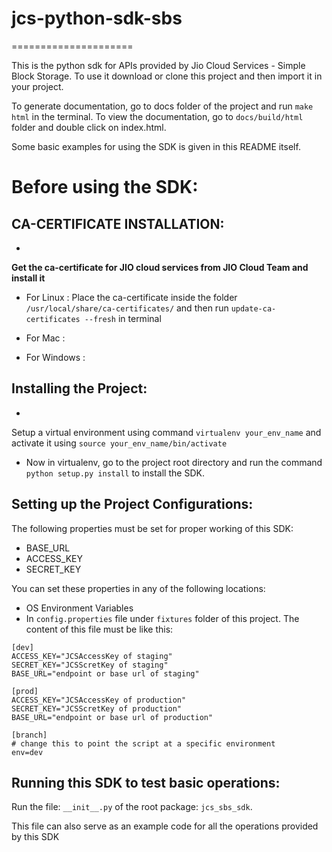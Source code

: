 # jcs-python-sdk-sbs
=====================

This is the python sdk for APIs provided by Jio Cloud Services - Simple Block Storage.
To use it download or clone this project and then import it in your project.

To generate documentation, go to docs folder of the project and run `make html` in the terminal.
To view the documentation, go to `docs/build/html` folder and double click on index.html.

Some basic examples for using the SDK is given in this README itself.


Before using the SDK:
=====================

CA-CERTIFICATE INSTALLATION:
----------------------------

- 
**Get the ca-certificate for JIO cloud services from JIO Cloud Team and install it**

- For Linux : Place the ca-certificate inside the folder 
`/usr/local/share/ca-certificates/` and then run `update-ca-certificates --fresh` in terminal

- For Mac : 
- For Windows :


Installing the Project:
-----------------------

- 
Setup a virtual environment using command `virtualenv your_env_name` and activate it using `source your_env_name/bin/activate`

- Now in virtualenv, go to the project root directory and run the command
`python setup.py install` to install the SDK.



Setting up the Project Configurations:
--------------------------------------

The following properties must be set for proper working of this SDK:

- BASE_URL
- ACCESS_KEY
- SECRET_KEY

You can set these properties in any of the following locations:

- OS Environment Variables
- In 
`config.properties` file under `fixtures` folder of this project. The content of this file must be like this:

```
[dev]
ACCESS_KEY="JCSAccessKey of staging"
SECRET_KEY="JCSScretKey of staging"
BASE_URL="endpoint or base url of staging"

[prod]
ACCESS_KEY="JCSAccessKey of production"
SECRET_KEY="JCSScretKey of production"
BASE_URL="endpoint or base url of production"

[branch]
# change this to point the script at a specific environment
env=dev
```

Running this SDK to test basic operations:
------------------------------------------

Run the file: `__init__.py` of the root package: `jcs_sbs_sdk`.

This file can also serve as an example code for all the operations provided by this SDK






